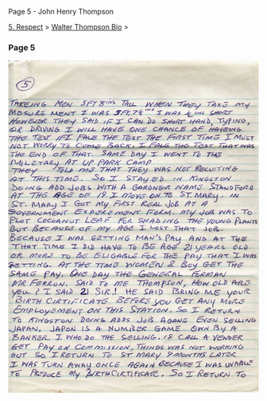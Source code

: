 Page 5 - John Henry Thompson


[5\. Respect](../../heros.html)‎ > ‎[Walter Thompson Bio](../walter-thompson-bio.html)‎ > ‎

### Page 5

[![](../../_/rsrc/1481644266429/heros/walter-thompson-bio/page-5/WHT_AutoBio_05-width=100-.jpg)](http://www.johnhenrythompson.com/heros/walter-thompson-bio/page-5/WHT_AutoBio_05.jpg?attredirects=0)
